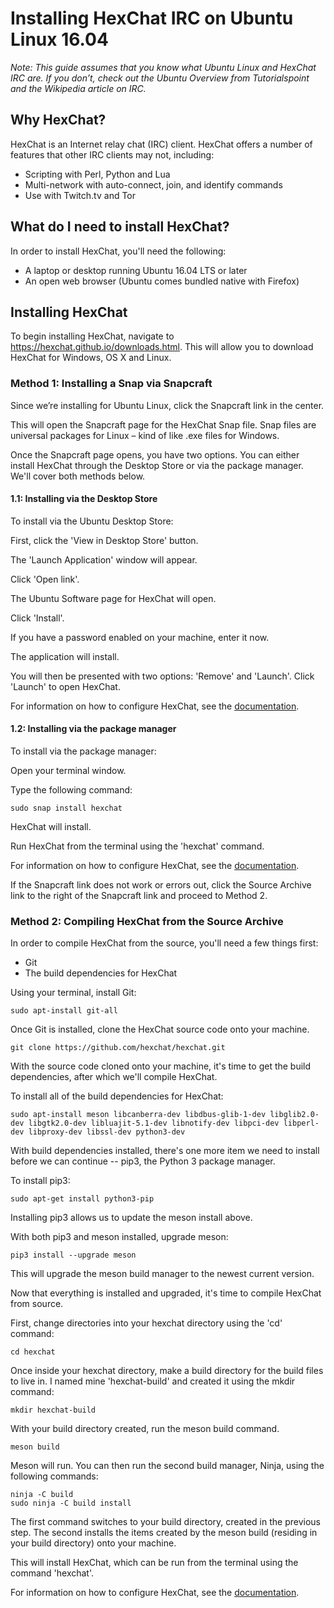 # Installing HexChat IRC on Ubuntu Linux 16.04

_Note: This guide assumes that you know what Ubuntu Linux and HexChat IRC are. If you don’t, check out the Ubuntu Overview from Tutorialspoint and the Wikipedia article on IRC._

## Why HexChat?

HexChat is an Internet relay chat (IRC) client. HexChat offers a number of features that other IRC clients may not, including:

* Scripting with Perl, Python and Lua
* Multi-network with auto-connect, join, and identify commands
* Use with Twitch.tv and Tor

## What do I need to install HexChat?

In order to install HexChat, you'll need the following:

* A laptop or desktop running Ubuntu 16.04 LTS or later
* An open web browser (Ubuntu comes bundled native with Firefox)

## Installing HexChat

To begin installing HexChat, navigate to https://hexchat.github.io/downloads.html. This will allow you to download HexChat for Windows, OS X and Linux. 

### Method 1: Installing a Snap via Snapcraft

Since we’re installing for Ubuntu Linux, click the Snapcraft link in the center.

This will open the Snapcraft page for the HexChat Snap file. Snap files are universal packages for Linux – kind of like .exe files for Windows.

Once the Snapcraft page opens, you have two options. You can either install HexChat through the Desktop Store or via the package manager. We'll cover both methods below.

#### 1.1: Installing via the Desktop Store

To install via the Ubuntu Desktop Store:

First, click the 'View in Desktop Store' button.

The 'Launch Application' window will appear.

Click 'Open link'.

The Ubuntu Software page for HexChat will open.

Click 'Install'.

If you have a password enabled on your machine, enter it now.

The application will install.

You will then be presented with two options: 'Remove' and 'Launch'. Click 'Launch' to open HexChat.

For information on how to configure HexChat, see the [documentation](https://hexchat.readthedocs.io/en/latest/appearance.html).

#### 1.2: Installing via the package manager

To install via the package manager:

Open your terminal window.

Type the following command:

    sudo snap install hexchat

HexChat will install.

Run HexChat from the terminal using the 'hexchat' command.

For information on how to configure HexChat, see the [documentation](https://hexchat.readthedocs.io/en/latest/appearance.html).

If the Snapcraft link does not work or errors out, click the Source Archive link to the right of the Snapcraft link and proceed to Method 2.

### Method 2: Compiling HexChat from the Source Archive

In order to compile HexChat from the source, you'll need a few things first:

* Git
* The build dependencies for HexChat

Using your terminal, install Git:

    sudo apt-install git-all

Once Git is installed, clone the HexChat source code onto your machine.

    git clone https://github.com/hexchat/hexchat.git

With the source code cloned onto your machine, it's time to get the build dependencies, after which we'll compile HexChat.

To install all of the build dependencies for HexChat:

    sudo apt-install meson libcanberra-dev libdbus-glib-1-dev libglib2.0-dev libgtk2.0-dev libluajit-5.1-dev libnotify-dev libpci-dev libperl-dev libproxy-dev libssl-dev python3-dev

With build dependencies installed, there's one more item we need to install before we can continue -- pip3, the Python 3 package manager.

To install pip3:

    sudo apt-get install python3-pip

Installing pip3 allows us to update the meson install above.

With both pip3 and meson installed, upgrade meson:

    pip3 install --upgrade meson

This will upgrade the meson build manager to the newest current version.

Now that everything is installed and upgraded, it's time to compile HexChat from source.

First, change directories into your hexchat directory using the 'cd' command:

    cd hexchat

Once inside your hexchat directory, make a build directory for the build files to live in. I named mine 'hexchat-build' and created it using the mkdir command:

    mkdir hexchat-build

With your build directory created, run the meson build command.

    meson build

Meson will run. You can then run the second build manager, Ninja, using the following commands:

    ninja -C build
    sudo ninja -C build install

The first command switches to your build directory, created in the previous step. The second installs the items created by the meson build (residing in your build directory) onto your machine.

This will install HexChat, which can be run from the terminal using the command 'hexchat'.

For information on how to configure HexChat, see the [documentation](https://hexchat.readthedocs.io/en/latest/appearance.html).
